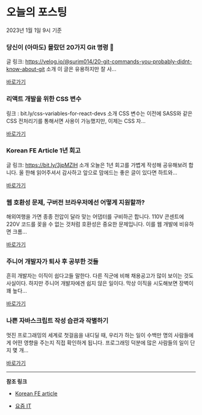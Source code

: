 # 오늘의 포스팅 
2023년 1월 1일 9시 기준 

###  당신이 (아마도) 몰랐던 20가지 Git 명령 🧙 

 글 링크: https://velog.io/@surim014/20-git-commands-you-probably-didnt-know-about-git 소개 이 글은 유용하지만 잘 사... 

 [바로가기](https://kofearticle.substack.com/p/korean-fe-article-20-git) 

###  리액트 개발을 위한 CSS 변수 

 링크 : bit.ly/css-variables-for-react-devs 소개 CSS 변수는 이전에 SASS와 같은 CSS 전처리기를 통해서면 사용이 가능했지만, 이제는 CSS 자... 

 [바로가기](https://kofearticle.substack.com/p/korean-fe-article-css-654) 

###  Korean FE Article 1년 회고 

 글 링크: https://bit.ly/3jpMZlH 소개 오늘은 1년 회고를 가볍게 작성해 공유해보려 합니다. 올 한해 읽어주셔서 감사하고 앞으로 맘에드는 좋은 글이 있다면 하트와... 

 [바로가기](https://kofearticle.substack.com/p/korean-fe-article-korean-fe-article) 

### 웹 호환성 문제, 구버전 브라우저에선 어떻게 지원할까? 

 해외여행을 가면 종종 전압이 달라 맞는 어댑터를 구비하곤 합니다. 110V 콘센트에 220V 코드를 꽂을 수 없는 것처럼 호환성은 중요한 문제입니다. 이를 웹 개발에 비유하면 크롬... 

 [바로가기](https://yozm.wishket.com/magazine/detail/1848/) 

### 주니어 개발자가 퇴사 후 공부한 것들 

 흔히 개발자는 이직이 쉽다고들 말한다. 다른 직군에 비해 채용공고가 많이 보이는 것도 사실이다. 하지만 주니어 개발자에겐 쉽지 않은 일이다. 막상 이직을 시도해보면 장벽이 꽤 높다... 

 [바로가기](https://yozm.wishket.com/magazine/detail/1842/) 

### 나쁜 자바스크립트 작성 습관과 작별하기 

 멋진 프로그래밍의 세계로 첫걸음을 내디딜 때, 우리가 하는 일이 수백만 명의 사람들에게 어떤 영향을 주는지 직접 확인하게 됩니다. 프로그래밍 덕분에 많은 사람들의 일이 단지 몇 개... 

 [바로가기](https://yozm.wishket.com/magazine/detail/1836/) 

---

**참조 링크**

- [Korean FE article](https://kofearticle.substack.com) 

- [요즘 IT](https://yozm.wishket.com/magazine) 

